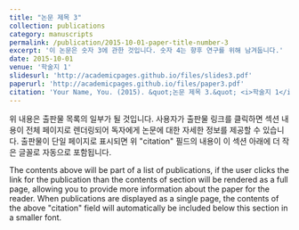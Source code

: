 ```yaml
---
title: "논문 제목 3"
collection: publications
category: manuscripts
permalink: /publication/2015-10-01-paper-title-number-3
excerpt: '이 논문은 숫자 3에 관한 것입니다. 숫자 4는 향후 연구를 위해 남겨둡니다.'
date: 2015-10-01
venue: '학술지 1'
slidesurl: 'http://academicpages.github.io/files/slides3.pdf'
paperurl: 'http://academicpages.github.io/files/paper3.pdf'
citation: 'Your Name, You. (2015). &quot;논문 제목 3.&quot; <i>학술지 1</i>. 1(3).'
---
```


위 내용은 출판물 목록의 일부가 될 것입니다. 사용자가 출판물 링크를 클릭하면 섹션 내용이 전체 페이지로 렌더링되어 독자에게 논문에 대한 자세한 정보를 제공할 수 있습니다. 출판물이 단일 페이지로 표시되면 위 "citation" 필드의 내용이 이 섹션 아래에 더 작은 글꼴로 자동으로 포함됩니다.

The contents above will be part of a list of publications, if the user clicks the link for the publication than the contents of section will be rendered as a full page, allowing you to provide more information about the paper for the reader. When publications are displayed as a single page, the contents of the above "citation" field will automatically be included below this section in a smaller font.